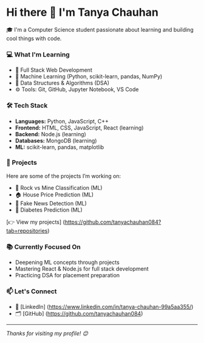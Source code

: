 # Hi there 👋 I'm Tanya Chauhan

🎓 I'm a Computer Science student passionate about learning and building cool things with code.
<br>

### 💻 What I'm Learning
- 🌱 Full Stack Web Development  
- 🤖 Machine Learning (Python, scikit-learn, pandas, NumPy)  
- 🧠 Data Structures & Algorithms (DSA)  
- ⚙️ Tools: Git, GitHub, Jupyter Notebook, VS Code



### 🛠️ Tech Stack
- **Languages:** Python, JavaScript, C++
- **Frontend:** HTML, CSS, JavaScript, React (learning)
- **Backend:** Node.js (learning)
- **Databases:** MongoDB (learning)
- **ML:** scikit-learn, pandas, matplotlib




### 🚀 Projects
Here are some of the projects I’m working on:
- 🎯 Rock vs Mine Classification (ML)
- 🏠 House Price Prediction (ML)
- 📰 Fake News Detection (ML)
- 💉 Diabetes Prediction (ML)

[👉 View my projects] (https://github.com/tanyachauhan084?tab=repositories)




### 📚 Currently Focused On
- Deepening ML concepts through projects
- Mastering React & Node.js for full stack development
- Practicing DSA for placement preparation




### 📫 Let's Connect
- 💼 [LinkedIn] (https://www.linkedin.com/in/tanya-chauhan-99a5aa355/) 
- 🗂️ [GitHub] (https://github.com/tanyachauhan084)

---

*Thanks for visiting my profile! 😊*


<!--
**tanyachauhan084/tanyachauhan084** is a ✨ _special_ ✨ repository because its `README.md` (this file) appears on your GitHub profile.

Here are some ideas to get you started:

- 🔭 I’m currently working on ...
- 🌱 I’m currently learning ...
- 👯 I’m looking to collaborate on ...
- 🤔 I’m looking for help with ...
- 💬 Ask me about ...
- 📫 How to reach me: ...
- 😄 Pronouns: ...
- ⚡ Fun fact: ...
-->
